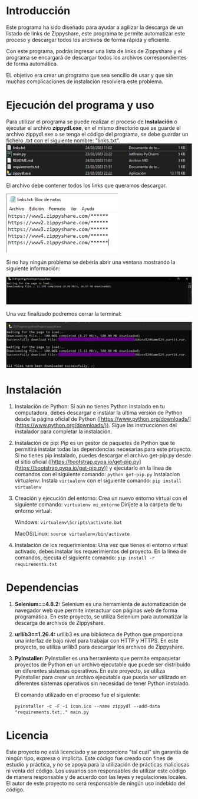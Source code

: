# Introducción

Este programa ha sido diseñado para ayudar a agilizar la descarga de un listado de links de Zippyshare, este programa te permite automatizar este proceso y descargar todos los archivos de forma rápida y eficiente.

Con este programa, podrás ingresar una lista de links de Zippyshare y el programa se encargará de descargar todos los archivos correspondientes de forma automática.

EL objetivo era crear un programa que sea sencillo de usar y que sin muchas complicaciones de instalación resolviera este problema.

# Ejecución del programa y uso

Para utilizar el programa se puede realizar el proceso de **Instalación** o ejecutar el archivo **zippydl.exe**, en el mismo directorio que se guarde el archivo zippydl.exe o se tenga el código del programa, se debe guardar un fichero .txt con el siguiente nombre: "links.txt".
![ejemplo2](/assets/ej2.png)

El archivo debe contener todos los links que queramos descargar.

![ejemplo](/assets/ejtxt.png)

Si no hay ningún problema se debería abrir una ventana mostrando la siguiente información:

![ejemplo3](/assets/ej3.png)

Una vez finalizado podremos cerrar la terminal:

![ejemplo4](/assets/ej4.png)

# Instalación

1. Instalación de Python:
   Si aún no tienes Python instalado en tu computadora, debes descargar e instalar la última versión de Python desde la página oficial de Python ([https://www.python.org/downloads/](https://www.python.org/downloads/)). Sigue las instrucciones del instalador para completar la instalación.
2. Instalación de pip:
   Pip es un gestor de paquetes de Python que te permitirá instalar todas las dependencias necesarias para este proyecto. Si no tienes pip instalado, puedes descargar el archivo get-pip.py desde el sitio oficial ([https://bootstrap.pypa.io/get-pip.py](https://bootstrap.pypa.io/get-pip.py)) y ejecutarlo en la línea de comandos con el siguiente comando: `python get-pip.py`
   Instalacion virtualenv:
   Instala `virtualenv` con el siguiente comando: `pip install virtualenv`
3. Creación y ejecución del entorno:
   Crea un nuevo entorno virtual con el siguiente comando: `virtualenv mi_entorno`
   Dirijete a la carpeta de tu entorno virtual:

   Windows: `virtualenv\Scripts\activate.bat`

   MacOS/Linux: `source virtualenv/bin/activate`

4. Instalación de los requerimientos:
   Una vez que tienes el entorno virtual activado, debes instalar los requerimientos del proyecto. En la línea de comandos, ejecuta el siguiente comando: `pip install -r requirements.txt`

# Dependencias

1. **Selenium==4.8.2:**
   Selenium es una herramienta de automatización de navegador web que permite interactuar con páginas web de forma programática. En este proyecto, se utiliza Selenium para automatizar la descarga de archivos de Zippyshare.
2. **urllib3==1.26.4:**
   urllib3 es una biblioteca de Python que proporciona una interfaz de bajo nivel para trabajar con HTTP y HTTPS. En este proyecto, se utiliza urllib3 para descargar los archivos de Zippyshare.
3. **PyInstaller:**
   PyInstaller es una herramienta que permite empaquetar proyectos de Python en un archivo ejecutable que puede ser distribuido en diferentes sistemas operativos. En este proyecto, se utiliza PyInstaller para crear un archivo ejecutable que pueda ser utilizado en diferentes sistemas operativos sin necesidad de tener Python instalado.

   El comando utilizado en el proceso fue el siguiente:

   ```
   pyinstaller -c -F -i icon.ico --name zippydl --add-data "requirements.txt;." main.py
   ```

# Licencia

Este proyecto no está licenciado y se proporciona "tal cual" sin garantía de ningún tipo, expresa o implícita. Este código fue creado con fines de estudio y práctica, y no se apoya para la utilización de prácticas maliciosas ni venta del código. Los usuarios son responsables de utilizar este código de manera responsable y de acuerdo con las leyes y regulaciones locales. El autor de este proyecto no será responsable de ningún uso indebido del código.
